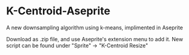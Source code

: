 # K-Centroid-Aseprite
A new downsampling algorithm using k-means, implimented in Aseprite

Download as .zip file, and use Aseprite's extension menu to add it.
New script can be found under "Sprite" -> "K-Centroid Resize"
